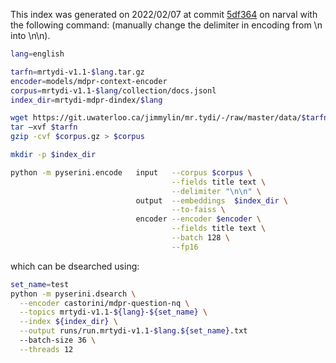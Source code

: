 This index was generated on 2022/02/07 at commit [5df364](https://github.com/castorini/pyserini/commit/5df3649b128ece125ce8a9171ed4001ce3a6ef23) on narval with the following command:
(manually change the delimiter in encoding from \n into \n\n).

```bash
lang=english

tarfn=mrtydi-v1.1-$lang.tar.gz
encoder=models/mdpr-context-encoder
corpus=mrtydi-v1.1-$lang/collection/docs.jsonl
index_dir=mrtydi-mdpr-dindex/$lang

wget https://git.uwaterloo.ca/jimmylin/mr.tydi/-/raw/master/data/$tarfn
tar –xvf $tarfn
gzip -cvf $corpus.gz > $corpus

mkdir -p $index_dir

python -m pyserini.encode   input   --corpus $corpus \
                                    --fields title text \
                                    --delimiter "\n\n" \
                            output  --embeddings  $index_dir \
                                    --to-faiss \
                            encoder --encoder $encoder \
                                    --fields title text \
                                    --batch 128 \
                                    --fp16
``` 

which can be dsearched using:
```bash
set_name=test
python -m pyserini.dsearch \
  --encoder castorini/mdpr-question-nq \
  --topics mrtydi-v1.1-${lang}-${set_name} \
  --index ${index_dir} \
  --output runs/run.mrtydi-v1.1-$lang.${set_name}.txt
  --batch-size 36 \
  --threads 12
```